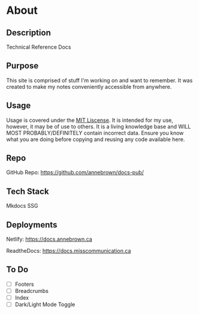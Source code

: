 # About

## Description

Technical Reference Docs

## Purpose

This site is comprised of stuff I'm working on and want to remember.  It was created to make my notes conveniently accessible from anywhere.

## Usage

Usage is covered under the [MIT Liscense](https://opensource.org/license/MIT).  It is intended for my use, however, it may be of use to others.  It is a living knowledge base and WILL MOST PROBABLY/DEFINITELY contain incorrect data. Ensure you know what you are doing before copying and reusing any code available here.  


## Repo

GitHub Repo: <https://github.com/annebrown/docs-pub/>

## Tech Stack

Mkdocs SSG

## Deployments

Netlify: <https://docs.annebrown.ca>

ReadtheDocs: <https://docs.misscommunication.ca>

## To Do

- [  ] Footers
- [  ] Breadcrumbs
- [  ] Index
- [  ] Dark/Light Mode Toggle
